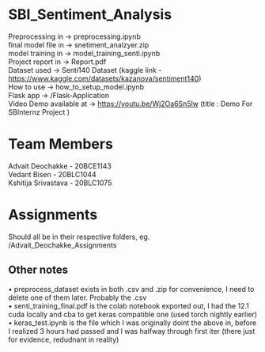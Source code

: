 # SBI_Sentiment_Analysis  
Preprocessing in -> preprocessing.ipynb  
final model file in -> snetiment_analzyer.zip  
model training in -> model_training_senti.ipynb  
Project report in -> Report.pdf  
Dataset used -> Senti140 Dataset (kaggle link - https://www.kaggle.com/datasets/kazanova/sentiment140)  
How to use -> how_to_setup_model.ipynb  
Flask app -> /Flask-Application  
Video Demo available at -> https://youtu.be/Wj2Oa6Sn5lw (title : Demo For SBInternz Project )
  
# Team Members  
Advait Deochakke - 20BCE1143   
Vedant Bisen - 20BLC1044  
Kshitija Srivastava - 20BLC1075

# Assignments  
Should all be in their respective folders, eg. /Advait_Deochakke_Assignments

## Other notes  
• preprocess_dataset exists in both .csv and .zip for convenience, I need to delete one of them later. Probably the .csv  
• senti_training_final.pdf is the colab notebook exported out, I had the 12.1 cuda locally and cba to get keras compatible one (used torch nightly earlier)  
• keras_test.ipynb is the file which I was originally doint the above in, before I realized 3 hours had passed and I was halfway through first iter (there just for evidence, redudnant in reality)
